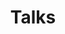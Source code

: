 ---
layout: talks
permalink: /talks/index.html
title: "Talks"
tags: [blog, papers, publications projects, andres masegosa, machine learning, talks, Almeria, ual]
---